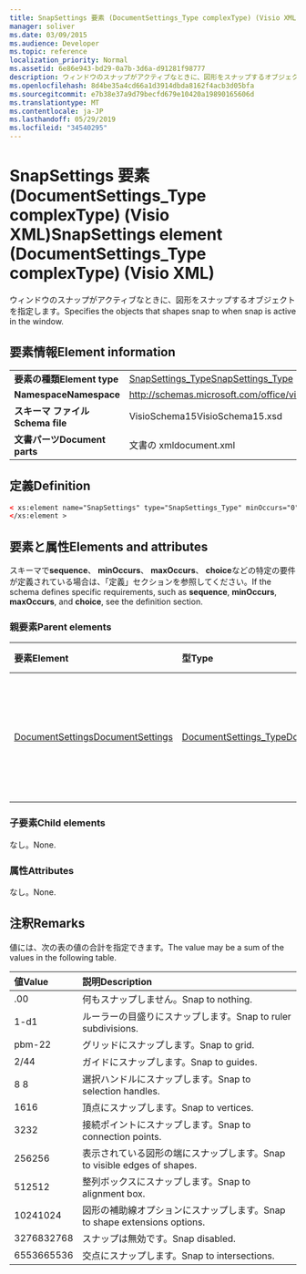 ```yaml
---
title: SnapSettings 要素 (DocumentSettings_Type complexType) (Visio XML)
manager: soliver
ms.date: 03/09/2015
ms.audience: Developer
ms.topic: reference
localization_priority: Normal
ms.assetid: 6e86e943-bd29-0a7b-3d6a-d91281f98777
description: ウィンドウのスナップがアクティブなときに、図形をスナップするオブジェクトを指定します。
ms.openlocfilehash: 8d4be35a4cd66a1d3914dbda8162f4acb3d05bfa
ms.sourcegitcommit: e7b38e37a9d79becfd679e10420a19890165606d
ms.translationtype: MT
ms.contentlocale: ja-JP
ms.lasthandoff: 05/29/2019
ms.locfileid: "34540295"
---
```

# <a name="snapsettings-element-documentsettingstype-complextype-visio-xml"></a><span data-ttu-id="7699d-103">SnapSettings 要素 (DocumentSettings_Type complexType) (Visio XML)</span><span class="sxs-lookup"><span data-stu-id="7699d-103">SnapSettings element (DocumentSettings_Type complexType) (Visio XML)</span></span>

<span data-ttu-id="7699d-104">ウィンドウのスナップがアクティブなときに、図形をスナップするオブジェクトを指定します。</span><span class="sxs-lookup"><span data-stu-id="7699d-104">Specifies the objects that shapes snap to when snap is active in the window.</span></span>
  
## <a name="element-information"></a><span data-ttu-id="7699d-105">要素情報</span><span class="sxs-lookup"><span data-stu-id="7699d-105">Element information</span></span>

|||
|:-----|:-----|
|<span data-ttu-id="7699d-106">**要素の種類**</span><span class="sxs-lookup"><span data-stu-id="7699d-106">**Element type**</span></span> <br/> |[<span data-ttu-id="7699d-107">SnapSettings_Type</span><span class="sxs-lookup"><span data-stu-id="7699d-107">SnapSettings_Type</span></span>](snapsettings_type-complextypevisio-xml.md) <br/> |
|<span data-ttu-id="7699d-108">**Namespace**</span><span class="sxs-lookup"><span data-stu-id="7699d-108">**Namespace**</span></span> <br/> |http://schemas.microsoft.com/office/visio/2012/main  <br/> |
|<span data-ttu-id="7699d-109">**スキーマ ファイル**</span><span class="sxs-lookup"><span data-stu-id="7699d-109">**Schema file**</span></span> <br/> |<span data-ttu-id="7699d-110">VisioSchema15</span><span class="sxs-lookup"><span data-stu-id="7699d-110">VisioSchema15.xsd</span></span>  <br/> |
|<span data-ttu-id="7699d-111">**文書パーツ**</span><span class="sxs-lookup"><span data-stu-id="7699d-111">**Document parts**</span></span> <br/> |<span data-ttu-id="7699d-112">文書の xml</span><span class="sxs-lookup"><span data-stu-id="7699d-112">document.xml</span></span>  <br/> |
   
## <a name="definition"></a><span data-ttu-id="7699d-113">定義</span><span class="sxs-lookup"><span data-stu-id="7699d-113">Definition</span></span>

```XML
< xs:element name="SnapSettings" type="SnapSettings_Type" minOccurs="0" maxOccurs="1" >
</xs:element >
```

## <a name="elements-and-attributes"></a><span data-ttu-id="7699d-114">要素と属性</span><span class="sxs-lookup"><span data-stu-id="7699d-114">Elements and attributes</span></span>

<span data-ttu-id="7699d-115">スキーマで**sequence**、 **minOccurs**、 **maxOccurs**、 **choice**などの特定の要件が定義されている場合は、「定義」セクションを参照してください。</span><span class="sxs-lookup"><span data-stu-id="7699d-115">If the schema defines specific requirements, such as **sequence**, **minOccurs**, **maxOccurs**, and **choice**, see the definition section.</span></span> 
  
### <a name="parent-elements"></a><span data-ttu-id="7699d-116">親要素</span><span class="sxs-lookup"><span data-stu-id="7699d-116">Parent elements</span></span>

|<span data-ttu-id="7699d-117">**要素**</span><span class="sxs-lookup"><span data-stu-id="7699d-117">**Element**</span></span>|<span data-ttu-id="7699d-118">**型**</span><span class="sxs-lookup"><span data-stu-id="7699d-118">**Type**</span></span>|<span data-ttu-id="7699d-119">**説明**</span><span class="sxs-lookup"><span data-stu-id="7699d-119">**Description**</span></span>|
|:-----|:-----|:-----|
|[<span data-ttu-id="7699d-120">DocumentSettings</span><span class="sxs-lookup"><span data-stu-id="7699d-120">DocumentSettings</span></span>](documentsettings-element-visiodocument_type-complextypevisio-xml.md) <br/> |[<span data-ttu-id="7699d-121">DocumentSettings_Type</span><span class="sxs-lookup"><span data-stu-id="7699d-121">DocumentSettings_Type</span></span>](documentsettings_type-complextypevisio-xml.md) <br/> |<span data-ttu-id="7699d-122">ドキュメントの設定を指定する要素を格納します。</span><span class="sxs-lookup"><span data-stu-id="7699d-122">Contains elements that specify document settings.</span></span>  <br/> |
   
### <a name="child-elements"></a><span data-ttu-id="7699d-123">子要素</span><span class="sxs-lookup"><span data-stu-id="7699d-123">Child elements</span></span>

<span data-ttu-id="7699d-124">なし。</span><span class="sxs-lookup"><span data-stu-id="7699d-124">None.</span></span>
  
### <a name="attributes"></a><span data-ttu-id="7699d-125">属性</span><span class="sxs-lookup"><span data-stu-id="7699d-125">Attributes</span></span>

<span data-ttu-id="7699d-126">なし。</span><span class="sxs-lookup"><span data-stu-id="7699d-126">None.</span></span>
  
## <a name="remarks"></a><span data-ttu-id="7699d-127">注釈</span><span class="sxs-lookup"><span data-stu-id="7699d-127">Remarks</span></span>

<span data-ttu-id="7699d-128">値には、次の表の値の合計を指定できます。</span><span class="sxs-lookup"><span data-stu-id="7699d-128">The value may be a sum of the values in the following table.</span></span>
  
|<span data-ttu-id="7699d-129">**値**</span><span class="sxs-lookup"><span data-stu-id="7699d-129">**Value**</span></span>|<span data-ttu-id="7699d-130">**説明**</span><span class="sxs-lookup"><span data-stu-id="7699d-130">**Description**</span></span>|
|:-----|:-----|
|<span data-ttu-id="7699d-131">.0</span><span class="sxs-lookup"><span data-stu-id="7699d-131">0</span></span>  <br/> |<span data-ttu-id="7699d-132">何もスナップしません。</span><span class="sxs-lookup"><span data-stu-id="7699d-132">Snap to nothing.</span></span>  <br/> |
|<span data-ttu-id="7699d-133">1-d</span><span class="sxs-lookup"><span data-stu-id="7699d-133">1</span></span>  <br/> |<span data-ttu-id="7699d-134">ルーラーの目盛りにスナップします。</span><span class="sxs-lookup"><span data-stu-id="7699d-134">Snap to ruler subdivisions.</span></span>  <br/> |
|<span data-ttu-id="7699d-135">pbm-2</span><span class="sxs-lookup"><span data-stu-id="7699d-135">2</span></span>  <br/> |<span data-ttu-id="7699d-136">グリッドにスナップします。</span><span class="sxs-lookup"><span data-stu-id="7699d-136">Snap to grid.</span></span>  <br/> |
|<span data-ttu-id="7699d-137">2/4</span><span class="sxs-lookup"><span data-stu-id="7699d-137">4</span></span>  <br/> |<span data-ttu-id="7699d-138">ガイドにスナップします。</span><span class="sxs-lookup"><span data-stu-id="7699d-138">Snap to guides.</span></span>  <br/> |
|<span data-ttu-id="7699d-139">8 </span><span class="sxs-lookup"><span data-stu-id="7699d-139">8</span></span>  <br/> |<span data-ttu-id="7699d-140">選択ハンドルにスナップします。</span><span class="sxs-lookup"><span data-stu-id="7699d-140">Snap to selection handles.</span></span>  <br/> |
|<span data-ttu-id="7699d-141">16</span><span class="sxs-lookup"><span data-stu-id="7699d-141">16</span></span>  <br/> |<span data-ttu-id="7699d-142">頂点にスナップします。</span><span class="sxs-lookup"><span data-stu-id="7699d-142">Snap to vertices.</span></span>  <br/> |
|<span data-ttu-id="7699d-143">32</span><span class="sxs-lookup"><span data-stu-id="7699d-143">32</span></span>  <br/> |<span data-ttu-id="7699d-144">接続ポイントにスナップします。</span><span class="sxs-lookup"><span data-stu-id="7699d-144">Snap to connection points.</span></span>  <br/> |
|<span data-ttu-id="7699d-145">256</span><span class="sxs-lookup"><span data-stu-id="7699d-145">256</span></span>  <br/> |<span data-ttu-id="7699d-146">表示されている図形の端にスナップします。</span><span class="sxs-lookup"><span data-stu-id="7699d-146">Snap to visible edges of shapes.</span></span>  <br/> |
|<span data-ttu-id="7699d-147">512</span><span class="sxs-lookup"><span data-stu-id="7699d-147">512</span></span>  <br/> |<span data-ttu-id="7699d-148">整列ボックスにスナップします。</span><span class="sxs-lookup"><span data-stu-id="7699d-148">Snap to alignment box.</span></span>  <br/> |
|<span data-ttu-id="7699d-149">1024</span><span class="sxs-lookup"><span data-stu-id="7699d-149">1024</span></span>  <br/> |<span data-ttu-id="7699d-150">図形の補助線オプションにスナップします。</span><span class="sxs-lookup"><span data-stu-id="7699d-150">Snap to shape extensions options.</span></span>  <br/> |
|<span data-ttu-id="7699d-151">32768</span><span class="sxs-lookup"><span data-stu-id="7699d-151">32768</span></span>  <br/> |<span data-ttu-id="7699d-152">スナップは無効です。</span><span class="sxs-lookup"><span data-stu-id="7699d-152">Snap disabled.</span></span>  <br/> |
|<span data-ttu-id="7699d-153">65536</span><span class="sxs-lookup"><span data-stu-id="7699d-153">65536</span></span>  <br/> |<span data-ttu-id="7699d-154">交点にスナップします。</span><span class="sxs-lookup"><span data-stu-id="7699d-154">Snap to intersections.</span></span>  <br/> |
   

